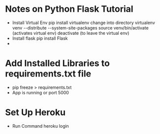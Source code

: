 # Notes on Python Flask Tutorial 
 * Install Virtual Env
 	pip install virtualenv
	 change into directory 
	virtualenv venv --distribute --system-site-packages
	source venv/bin/activate (activates virtual env) 
	deactivate (to leave the virtual env) 
 * Install flask 
 	pip install Flask 
 * 

# Add Installed Libraries to requirements.txt file 
 * pip freeze > requirements.txt
 * App is running or port 5000
 
 
# Set Up Heroku 
 * Run Command 
 	heroku login 

